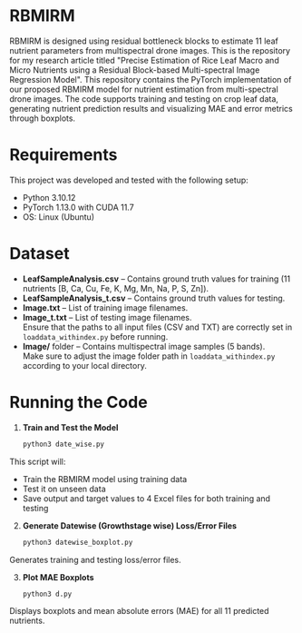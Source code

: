 # RBMIRM
RBMIRM is designed using residual bottleneck blocks to estimate 11 leaf nutrient parameters from multispectral drone images. This is the repository for my research article titled "Precise Estimation of Rice Leaf Macro and Micro Nutrients using a Residual Block-based Multi-spectral Image Regression Model". This repository contains the PyTorch implementation of our proposed RBMIRM model for nutrient estimation from multi-spectral drone images. The code supports training and testing on crop leaf data, generating nutrient prediction results and visualizing MAE and error metrics through boxplots.

# Requirements
This project was developed and tested with the following setup:
- Python 3.10.12
- PyTorch 1.13.0 with CUDA 11.7
- OS: Linux (Ubuntu)

# Dataset
- **LeafSampleAnalysis.csv** – Contains ground truth values for training (11 nutrients [B, Ca, Cu, Fe, K, Mg, Mn, Na, P, S, Zn]).
- **LeafSampleAnalysis_t.csv** – Contains ground truth values for testing.
- **Image.txt** – List of training image filenames.
- **Image_t.txt** – List of testing image filenames.  
  Ensure that the paths to all input files (CSV and TXT) are correctly set in `loaddata_withindex.py` before running.
- **Image/** folder – Contains multispectral image samples (5 bands).  
  Make sure to adjust the image folder path in `loaddata_withindex.py` according to your local directory.

# Running the Code
1. **Train and Test the Model**  
   ```bash
   python3 date_wise.py
This script will:
- Train the RBMIRM model using training data
- Test it on unseen data
- Save output and target values to 4 Excel files for both training and testing
  
2. **Generate Datewise (Growthstage wise) Loss/Error Files**
   ```bash
   python3 datewise_boxplot.py
Generates training and testing loss/error files.

3. **Plot MAE Boxplots**
    ```bash
   python3 d.py
Displays boxplots and mean absolute errors (MAE) for all 11 predicted nutrients.


